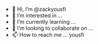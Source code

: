 - 👋 Hi, I’m @zackyousfi
- 👀 I’m interested in ...
- 🌱 I’m currently learning ...
- 💞️ I’m looking to collaborate on ...
- 📫 How to reach me ...
yousfi
<!---
zackyousfi/zackyousfi is a ✨ special ✨ repository because its `README.md` (this file) appears on your GitHub profile.
You can click the Preview link to take a look at your changes.
--->
